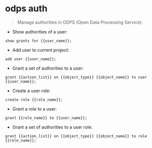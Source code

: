 # odps auth

> Manage authorities in ODPS (Open Data Processing Service).

- Show authorities of a user:

`show grants for {{user_name}};`

- Add user to current project:

`add user {{user_name}};`

- Grant a set of authorities to a user:

`grant {{action_list}} on {{object_type}} {{object_name}} to user {{user_name}};`

- Create a user role:

`create role {{role_name}};`

- Grant a role to a user:

`grant {{role_name}} to {{user_name}};`

- Grant a set of authorities to a user role:

`grant {{action_list}} on {{object_type}} {{object_name}} to role {{role_name}};`
